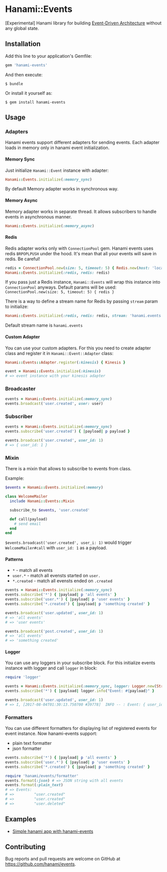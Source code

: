# Hanami::Events

[Experimental] Hanami library for building [Event-Driven Architecture](https://www.youtube.com/watch?v=STKCRSUsyP0) without any global state.

## Installation

Add this line to your application's Gemfile:

```ruby
gem 'hanami-events'
```

And then execute:

    $ bundle

Or install it yourself as:

    $ gem install hanami-events

## Usage
### Adapters
Hanami events support different adapters for sending events. Each adapter loads in memory only in hanami event initialization.

####  Memory Sync
Just initialize `Hanami::Event` instance with adapter:

```ruby
Hanami::Events.initialize(:memory_sync)
```

By default Memory adapter works in synchronous way.


#### Memory Async

Memory adapter works in separate thread. It allows subscribers to handle events in asynchronous manner.

```ruby
Hanami::Events.initialize(:memory_async)
```

#### Redis
Redis adapter works only with `ConnectionPool` gem. Hanami events uses redis `BRPOPLPUSH` under the hood. It's mean that all your events will save in redis. Be careful!

```ruby
redis = ConnectionPool.new(size: 5, timeout: 5) { Redis.new(host: 'localhost', port: 6379) }
Hanami::Events.initialize(:redis, redis: redis)
```

If you pass just a Redis instance, `Hanami::Events` will wrap this instance into `ConnectionPool` anyways.
Default params will be used: `ConnectionPool.new(size: 5, timeout: 5) { redis }`

There is a way to define a stream name for Redis by passing `stream` param to initialize:

```ruby
Hanami::Events.initialize(:redis, redis: redis, stream: 'hanami.events')
```

Default stream name is `hanami.events`

#### Custom Adapter
You can use your custom adapters. For this you need to create adapter class and register it in `Hanami::Event::Adapter` class:

```ruby
Hanami::Events::Adapter.register(:kinesis) { Kinesis }

event = Hanami::Events.initialize(:kinesis)
# => event instance with your kinesis adapter
```

### Broadcaster
```ruby
events = Hanami::Events.initialize(:memory_sync)
events.broadcast('user.created', user: user)
```

### Subscriber
```ruby
events = Hanami::Events.initialize(:memory_sync)
events.subscribe('user.created') { |payload| p payload }

events.broadcast('user.created', user_id: 1)
# => { user_id: 1 }
```

### Mixin
There is a mixin that allows to subscribe to events from class.

Example:
```ruby
$events = Hanami::Events.initialize(:memory)

class WelcomeMailer
  include Hanami::Events::Mixin

  subscribe_to $events, 'user.created'

  def call(payload)
    # send email
  end
end
```

`$events.broadcast('user.created', user_i: 1)` would trigger `WelcomeMailer#call` with `user_id: 1` as a payload.

#### Patterns
* `*` - match all events
* `user.*` - match all evensts started on `user.`
* `*.created` - match all evensts ended on `.created`

```ruby
events = Hanami::Events.initialize(:memory_sync)
events.subscribe('*') { |payload| p 'all events' }
events.subscribe('user.*') { |payload| p 'user events' }
events.subscribe('*.created') { |payload| p 'something created' }

events.broadcast('user.updated', user_id: 1)
# => 'all events'
# => 'user events'

events.broadcast('post.created', user_id: 1)
# => 'all events'
# => 'something created'
```

#### Logger
You can use any loggers in your subscribe block. For this initialize events instance with logger and call `logger` in block:

```ruby
require 'logger'

events = Hanami::Events.initialize(:memory_sync, logger: Logger.new(StringIO.new))
events.subscribe('*') { |payload| logger.info("Event: #{payload}" }

events.broadcast('user.updated', user_id: 1)
# => I, [2017-08-04T01:30:13.750700 #39778]  INFO -- : Event: { user_id: 1 }
```

### Formatters
You can use different formatters for displaying list of registered events for event instance. Now hanami-events support:
* plain text formatter
* json formatter

```ruby
events.subscribe('*') { |payload| p 'all events' }
events.subscribe('user.*') { |payload| p 'user events' }
events.subscribe('*.created') { |payload| p 'something created' }

require 'hanami/events/formatter'
events.format(:json) # => JSON string with all events
events.format(:plain_text)
# => Events:
# =>         "user.created"
# =>         "user.created"
# =>         "user.deleted"
```

## Examples

* [Simple hanami app with hanami-events](https://github.com/davydovanton/hanami_event_example)

## Contributing

Bug reports and pull requests are welcome on GitHub at https://github.com/hanami/events.
